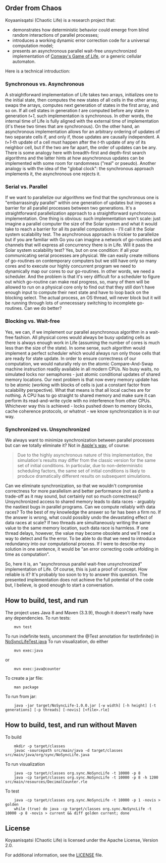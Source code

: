 ## Order from Chaos

Koyaanisqatsi (Chaotic Life) is a research project that:
* demonstrates how deterministic behavior could emerge from blind random interactions of parallel processes;
* introduces a working dynamic error correction code for a universal computation model;
* presents an asynchronous parallel wait-free unsynchronized implementation of [Conway's Game of Life](https://en.wikipedia.org/wiki/Conway%27s_Game_of_Life), or a generic cellular automaton.

Here is a technical introduction:

### Synchronous vs. Asynchronous
A straightforward implementation of Life takes two arrays, initializes one to the initial state, then computes the new states of all cells in the other array, swaps the arrays, computes next generation of states in the first array, and so on. If all cell states in generation *t* are computed before any state in generation *t+1*, such implementation is synchronous. In other words, the internal time of Life is fully aligned with the external time of implementation (it's these two times that are synchronous).
On the other hand, an asynchronous implementation allows for an arbitrary ordering of updates of two separate cells if, and only if, those updates are causally independent. A *t+1*-th update of a cell must happen after the *t*-th update of any of its neighbor cell, but if the two are far apart, the order of updates can be any.
There is some analogy here with breadth-first and depth-first search algorithms and the latter hints at how asynchronous updates can be implemented with some room for randomness ("real" or pseudo).
Another analogy is with the idea of the "global clock": the synchronous approach implements it, the asynchronous one rejects it.

### Serial vs. Parallel
If we want to parallelize our algorithms we find that the synchronous one is "embarrassingly parallel" within one generation of updates but imposes a barrier for all parallel processes between two generations. It's a straightforward parallelization approach to a straightforward synchronous implementation. One thing is obvious: such implementation won't scale: just imagine a parallel computer the size of the Solar system and what it would take to reach a barrier for all its parallel computations - I'll call it the Solar system scalability test.
The asynchronous approach is trickier to parallelize but if you are familiar with Go you can imagine a network of go-routines and channels that will express all concurrency there is in Life. Will it pass the Solar system scalability test? Yes, but on one condition: if all your communicating serial processes are physical. We can easily create millions of go-routines on contemporary computers but we still have only so many cores and to execute our highly concurrent program we need to dynamically map our cores to our go-routines. In other words, we need a scheduler. And the problem is that it's very difficult for a scheduler to figure out which go-routine can make real progress, so, many of them will be allowed to run on a physical core only to find out that they still don't have enough input to compute their next state and have to loop back on the blocking select. The actual process, an OS thread, will never block but it will be running through lots of unnecessary switching to incomplete go-routines. Can we do better?

### Blocking vs. Wait-free
Yes, we can, if we implement our parallel asynchronous algorithm in a wait-free fashion. All physical cores would always be busy updating cells as there is always enough work in Life (assuming the number of cores is much less than the size of the state). In some sense, such algorithm would implement a perfect scheduler which would always run only those cells that are ready for state update. In order to ensure correctness of our computation, we would naturally rely on the atomic Compare-And-Swap machine instruction readily available in all modern CPUs. No busy waits, no simulated locks nor semaphores - just atomic conditional updates of shared memory locations.
Our next problem is that now every memory update has to be atomic (working with blocks of cells is just a constant factor from scalability perspective). What that means is that all local caches are for nothing. A CPU has to go straight to shared memory and make sure it can perform its read-and-write cycle with no interference from other CPUs. Whichever way this is achieved - locks pushed down to memory blocks, cache coherence protocols, or whatnot - we know synchronization is in our way.

### Synchronized vs. Unsynchronized
We always want to minimize synchronization between parallel processes but can we totally eliminate it? Not in [Apple's way](https://developer.apple.com/library/content/samplecode/DispatchLife/Listings/DispatchLife_c.html), of course:

> Due to the highly asynchronous nature of this implementation, the
> simulation's results may differ from the classic version for the same
> set of initial conditions.  In particular, due to non-deterministic
> scheduling factors, the same set of initial conditions is likely to
> produce dramatically different results on subsequent simulations.

Can we eliminate synchronization, so that we wouldn't compromise correctness for more parallelism and better performance (not as dumb a trade-off as it may sound, but certainly not so much correctness)? Unsynchronized access to shared memory leads to data races - arguably the nastiest bugs in parallel programs. Can we compute reliably with data races? To the best of my knowledge the answer so far has been a firm no. If the answer is wrong, what could possibly undo the devastating effect of data races at scale? If two threads are simultaneously writing the same value to the same memory location, such data race is harmless. If one thread delays, however, the value may become obsolete and we'll need a way to detect and fix the error. To be able to do that we need to introduce redundancy into our computational process. If I were to describe my solution in one sentence, it would be "an error correcting code unfolding in time as computation".

So, here it is, an "asynchronous parallel wait-free unsynchronized" implementation of Life. Of course, this is just a proof of concept. How reliable is it? It's probably too soon to try to answer this question. The presented implementation does not achieve the full potential of the code but, I believe, is good enough to start a conversation.

## How to build, test, and run

The project uses Java 8 and Maven (3.3.9), though it doesn't really have any dependencies.
To run tests:
```shell
    mvn test
```
To run indefinite tests, uncomment the @Test annotation for testInfinite() in [NoSyncLifeTest.java](src/test/java/org/sync/NoSyncLifeTest.java)
To run visualization, do either
```shell
    mvn exec:java
```
or
```shell
    mvn exec:java@counter
```
To create a jar file:
```shell
    man package
```
To run from jar:
```shell
    java -jar target/NoSyncLife-1.0.0.jar [-w width] [-h height] [-t generations] [-p threads] [-novis] [<file>.rle]
```

## How to build, test, and run without Maven

To build
```shell
    mkdir -p target/classes
    javac -sourcepath src/main/java -d target/classes src/main/java/org/sync/NoSyncLife.java
```
To run visualization
```shell
    java -cp target/classes org.sync.NoSyncLife -t 10000 -p 8
    java -cp target/classes org.sync.NoSyncLife -t 10000 -p 8 -h 1200 src/main/resources/DecimalCounter.rle
```
To test
```shell
    java -cp target/classes org.sync.NoSyncLife -t 10000 -p 1 -novis > golden
    while (true) do java -cp target/classes org.sync.NoSyncLife -t 10000 -p 8 -novis > current && diff golden current; done
```

## License

Koyaanisqatsi (Chaotic Life) is licensed under the Apache License, Version 2.0.

For additional information, see the [LICENSE](LICENSE) file.

